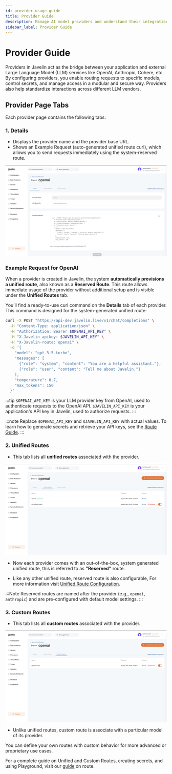 ```yaml
---
id: provider-usage-guide
title: Provider Guide
description: Manage AI model providers and understand their integration in Javelin.
sidebar_label: Provider Guide
---
```


# Provider Guide

Providers in Javelin act as the bridge between your application and external Large Language Model (LLM) services like OpenAI, Anthropic, Cohere, etc. By configuring providers, you enable routing requests to specific models, control secrets, and manage access in a modular and secure way. Providers also help standardize interactions across different LLM vendors.

## Provider Page Tabs

Each provider page contains the following tabs:

### 1. **Details**
- Displays the provider name and the provider base URL.
- Shows an Example Request (auto-generated unified route curl), which allows you to send requests immediately using the system-reserved route.

![Provider Page](/img/provider/providerPage.png)

### Example Request for OpenAI

When a provider is created in Javelin, the system **automatically provisions a unified route**, also known as a **Reserved Route**. This route allows immediate usage of the provider without additional setup and is visible under the **Unified Routes** tab.

You’ll find a ready-to-use curl command on the **Details** tab of each provider. This command is designed for the system-generated unified route:

```bash
curl -X POST "https://api-dev.javelin.live/v1/chat/completions" \
  -H "Content-Type: application/json" \
  -H "Authorization: Bearer $OPENAI_API_KEY" \
  -H "X-Javelin-apikey: $JAVELIN_API_KEY" \
  -H "X-Javelin-route: openai" \
  -d '{
    "model": "gpt-3.5-turbo",
    "messages": [
      {"role": "system", "content": "You are a helpful assistant."},
      {"role": "user", "content": "Tell me about Javelin."}
    ],
    "temperature": 0.7,
    "max_tokens": 150
  }'
```

:::tip
`$OPENAI_API_KEY` is your LLM provider key from OpenAI, used to authenticate requests to the OpenAI API.
`$JAVELIN_API_KEY` is your application's API key in Javelin, used to authorize requests.
:::

:::note
Replace `$OPENAI_API_KEY` and `$JAVELIN_API_KEY` with actual values. To learn how to generate secrets and retrieve your API keys, see the [Route Guide](./route-usage-guide).
:::

### 2. **Unified Routes**

- This tab lists all **unified routes** associated with the provider.

![Unified Route List](/img/provider/unifiedRouteList.png)

- Now each provider comes with an out-of-the-box, system generated unified route, this is referred to as **"Reserved"** route.

- Like any other unified route, reserved route is also configurable, For more information visit [Unified Route Configuration](./route-configuration#unified-route).

:::Note
Reserved routes are named after the provider (e.g., `openai`, `anthropic`) and are pre-configured with default model settings.
:::

### 3. **Custom Routes**

- This tab lists all **custom routes** associated with the provider.

![Custom Route List](/img/provider/customRouteList.png)

- Unlike unified routes, custom route is associate with a particular model of its provider.

You can define your own routes with custom behavior for more advanced or proprietary use cases.

For a complete guide on Unified and Custom Routes, creating secrets, and using Playground, visit our [guide](./route-usage-guide) on route.